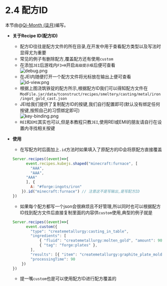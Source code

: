 # 2.4 配方ID

本节由@[Qi-Month (柒月)](https://github.com/Qi-Month)编写。

* **关于Recipe ID(配方ID)**
  * 配方ID往往是配方文件的所在目录,在开发中用于查看配方类型以及写法时显得尤为重要
  * 常见的例子有删除配方,覆盖配方还有使用`custom`
  * 在添加`JEI`后游戏内`F3+H`开启`高级提示框`后便可查看\
    ![debug.png](https://i1.mcobj.com/imgb/u18prz/20240705\_66880e45a0358.png)
  * 在JEI内随便打开一个配方文件将光标放在输出上便可查看\
    ![id-view.png](https://i1.mcobj.com/imgb/u18prz/20240705\_66880e45ad7eb.png)
  * 根据上图浇筑铁锭的配方所示,根据配方ID我们可以得知配方文件在 `ModFile.jar/data/tconstruct/recipes/smeltery/casting/metal/iron/ingot_gold_cast.json`
  * JEI给我们提供了复制配方ID的按键,我们自行配置即可(默认没有绑定任何按键,按照自己的习惯绑定即可)\
    ![key-binding.png](https://i1.mcobj.com/imgb/u18prz/20240705\_66880e45a6fb0.png)
  * `REI`和`EMI`其实也可以,但是本教程只教`JEI`,使用REI或EMI的朋友请自行在设置内寻找相关按键
*   **使用**

    * 在写配方时后面加上`.id`方法时如果填入了原配方的ID会将原配方直接覆盖

    ```js
    Server.recipes((event)=>{
          event.recipes.kubejs.shaped("minecraft:furnace", [
            "AAA",
            "AAA",
          "AAA"
          ], {
            A: "#forge:ingots/iron"
        }).id("minecraft:furnace") // 注意这不是写输出,是写配方ID
    })
    ```

    * 如果每个配方都写一个json会很麻烦且不好管理,所以同时也可以根据配方ID找到配方文件后直接复制里面的内容供`custom`使用,典型的例子就是

    ```js
    Server.recipes((event)=>{
          event.custom({
      	    "type": "createmetallurgy:casting_in_table",
          	"ingredients": [
      		    { "fluid": "createmetallurgy:molten_gold", "amount": 90 },
      		    { "tag": "forge:plates" },
      	    ],
      	    "results": [{ "item": "createmetallurgy:graphite_plate_mold", }],
    	    "processingTime": 90
        })
    })
    ```

    * 提一嘴`custom`也是可以使用配方ID进行配方覆盖的
